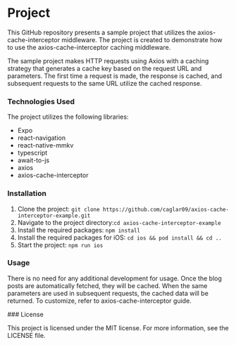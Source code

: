 # Project

This GitHub repository presents a sample project that utilizes the axios-cache-interceptor middleware. The project is created to demonstrate how to use the axios-cache-interceptor caching middleware.

The sample project makes HTTP requests using Axios with a caching strategy that generates a cache key based on the request URL and parameters. The first time a request is made, the response is cached, and subsequent requests to the same URL utilize the cached response.

### Technologies Used

The project utilizes the following libraries:

- Expo
- react-navigation
- react-native-mmkv
- typescript
- await-to-js
- axios
- axios-cache-interceptor

### Installation

1.  Clone the project: `git clone https://github.com/caglar09/axios-cache-interceptor-example.git`
2.  Navigate to the project directory:`cd axios-cache-interceptor-example`
3.  Install the required packages: `npm install`
4.  Install the required packages for iOS: `cd ios && pod install && cd ..`
5.  Start the project: `npm run ios`

### Usage

There is no need for any additional development for usage. Once the blog posts are automatically fetched, they will be cached. When the same parameters are used in subsequent requests, the cached data will be returned. To customize, refer to axios-cache-interceptor guide.

### License

This project is licensed under the MIT license. For more information, see the LICENSE file.

